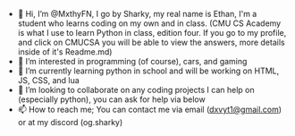 - 👋 Hi, I’m @MxthyFN, I go by Sharky, my real name is Ethan, I'm a student who learns coding on my own and in class. (CMU CS Academy is what I use to learn Python in class, edition four. If you go to my profile, and click on CMUCSA you will be able to view the answers, more details inside of it's Readme.md)
- 👀 I’m interested in programming (of course), cars, and gaming
- 🌱 I’m currently learning python in school and will be working on HTML, JS, CSS, and lua
- 💞️ I’m looking to collaborate on any coding projects I can help on (especially python), you can ask for help via below
- 📫 How to reach me; You can contact me via email (dxvyt1@gmail.com) or at my discord (og.sharky)
